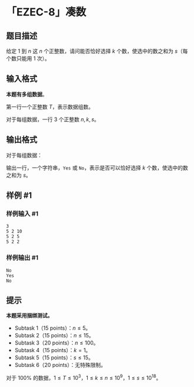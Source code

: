 # 「EZEC-8」凑数

## 题目描述

给定 $1$ 到 $n$ 这 $n$ 个正整数，请问能否恰好选择 $k$ 个数，使选中的数之和为 $s$（每个数只能用 $1$ 次）。

## 输入格式

**本题有多组数据**。

第一行一个正整数 $T$，表示数据组数。

对于每组数据，一行 $3$ 个正整数 $n,k,s$。

## 输出格式

对于每组数据：

输出一行，一个字符串，`Yes` 或 `No`，表示是否可以恰好选择 $k$ 个数，使选中的数之和为 $s$。

## 样例 #1

### 样例输入 #1
```
3
5 2 10
5 2 5
5 2 2
```

### 样例输出 #1

```
No
Yes
No
```

## 提示

**本题采用捆绑测试。**

-  Subtask 1（15 points）：$n\le5$。
-  Subtask 2（15 points）：$n\le15$。
-  Subtask 3（20 points）：$n\le100$。
-  Subtask 4（15 points）：$k=1$。
-  Subtask 5（15 points）：$s\le15$。
-  Subtask 6（20 points）：无特殊限制。

对于 $100\%$ 的数据，$1\le T\le10^3$，$1\le k\le n\le10^9$，$1\le s\le10^{18}$。
